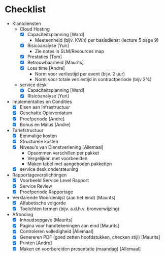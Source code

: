 # Checklist

- Klantdiensten
	- Cloud Hosting
		- [x] Capaciteitsplanning [Ward]
			- Meeteenheid (bijv. KWh) per basisdienst (lecture 5 page 9)
		- [x] Risicoanalyse [Yuri]
			- Zie notes in SLM/Resources map
		- [x] Prestaties [Tom]
		- [x] Betrouwbaarheid [Maurits]
		- [x] Loss time [Andre]
			- Norm voor verliestijd per event (bijv. 2 uur)
			- Norm voor totale verliestijd in contractperiode (bijv 2%)
	- service desk
		- [x] Capaciteitsplanning [Ward]
		- [x] Risicoanalyse [Yuri]
- Implementaties en Condities
	- [x] Eisen aan Infrastructuur
	- [x] Geschatte Opleverdatum
	- [x] Proefperiode [Andre]
	- [x] Bonus en Malus [Andre]
- Tariefstructuur
	- [x] Eenmalige kosten
	- [x] Structurele kosten
	- [x] Niveau's van Dienstverlening [Allemaal]
		- Opsommen verschillen per pakket
		- Vergelijken met voorbeelden
		- Maken tabel met aangeboden pakketten
	- [x] service desk ondersteuning
- Rapportageverplichtingen
	- [x] Voorbeeld Service Level Rapport
	- [x] Service Review
	- [x] Proefperiode Rapportage
- Verklarende Woordenlijst (aan het eind) [Maurits]
	- [x] Alfabetische volgorde
	- [x] Toelichten termen (bijv. a.d.h.v. bronverwijzing)
- Afronding
	- [x] Inhoudsopgave [Maurits]
	- [x] Pagina voor handtekeningen aan eind [Maurits]
	- [x] Controleren volledigheid [Allemaal]
	- [x] Genereren PDF (goed zetten hoofdstukken, checken stijl) [Maurits]
	- [x] Printen [Andre]
	- [x] Maken en voorbereiden presentatie (maandag) [Allemaal]
